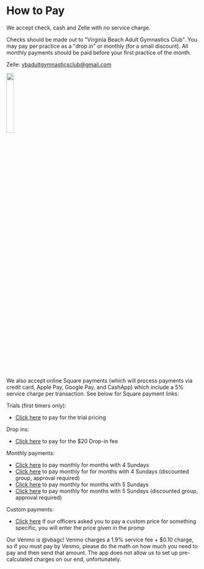 <!---layout: page
title: "Pay"
permalink: /pay--->
# How to Pay
We accept check, cash and Zelle with no service charge.

Checks should be made out to "Virginia Beach Adult Gymnastics Club". You may pay per practice as a "drop in" or monthly (for a small discount). All monthly payments should be paid before your first practice of the month.

Zelle: vbadultgymnasticsclub@gmail.com

<img src="https://github.com/user-attachments/assets/b5b8b6f1-2c74-4985-ae10-0d79055584cd" width="20%" height="20%" />

We also accept online Square payments (which will process payments via credit card, Apple Pay, Google Pay, and CashApp) which include a 5% service charge per transaction. See below for Square payment links:

Trials (first timers only):
- [Click here](https://square.link/u/ucWyyqBL) to pay for the trial pricing

Drop ins:
- [Click here](https://square.link/u/Ru9RugPL) to pay for the $20 Drop-in fee

Monthly payments:
- [Click here](https://square.link/u/XpO6LrDI) to pay monthly for months with 4 Sundays
- [Click here](https://square.link/u/7zpzmD9Q) to pay monthly for for months with 4 Sundays (discounted group, approval required)
- [Click here](https://square.link/u/Gvg9FSeI) to pay monthly for months with 5 Sundays 
- [Click here](https://square.link/u/9yVb66ld) to pay monthly for months with 5 Sundays (discounted group, approval required)

Custom payments:
- [Click here](https://square.link/u/AZL4171H) if our officers asked you to pay a custom price for something specific, you will enter the price given in the promp

Our Venmo is @vbagc! Venmo charges a 1.9% service fee + $0.10 charge, so if you must pay by Venmo, please do the math on how much you need to pay and then send that amount. The app does not allow us to set up pre-calculated charges on our end, unfortunately.

